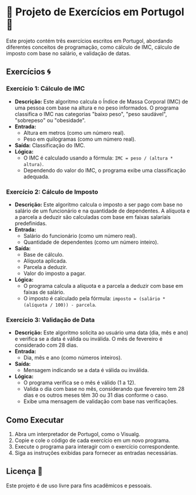 # 🌟 Projeto de Exercícios em Portugol 🌟

Este projeto contém três exercícios escritos em Portugol, abordando diferentes conceitos de programação, como cálculo de IMC, cálculo de imposto com base no salário, e validação de datas.

## Exercícios 🌀

### Exercício 1: Cálculo de IMC

- **Descrição:** Este algoritmo calcula o Índice de Massa Corporal (IMC) de uma pessoa com base na altura e no peso informados. O programa classifica o IMC nas categorias "baixo peso", "peso saudável", "sobrepeso" ou "obesidade".
- **Entrada:** 
  - Altura em metros (como um número real).
  - Peso em quilogramas (como um número real).
- **Saída:** Classificação do IMC.
- **Lógica:** 
  - O IMC é calculado usando a fórmula: `IMC = peso / (altura * altura)`.
  - Dependendo do valor do IMC, o programa exibe uma classificação adequada.

### Exercício 2: Cálculo de Imposto

- **Descrição:** Este algoritmo calcula o imposto a ser pago com base no salário de um funcionário e na quantidade de dependentes. A alíquota e a parcela a deduzir são calculadas com base em faixas salariais predefinidas.
- **Entrada:** 
  - Salário do funcionário (como um número real).
  - Quantidade de dependentes (como um número inteiro).
- **Saída:** 
  - Base de cálculo.
  - Alíquota aplicada.
  - Parcela a deduzir.
  - Valor do imposto a pagar.
- **Lógica:** 
  - O programa calcula a alíquota e a parcela a deduzir com base em faixas de salário.
  - O imposto é calculado pela fórmula: `imposto = (salário * (alíquota / 100)) - parcela`.

### Exercício 3: Validação de Data

- **Descrição:** Este algoritmo solicita ao usuário uma data (dia, mês e ano) e verifica se a data é válida ou inválida. O mês de fevereiro é considerado com 28 dias.
- **Entrada:** 
  - Dia, mês e ano (como números inteiros).
- **Saída:** 
  - Mensagem indicando se a data é válida ou inválida.
- **Lógica:** 
  - O programa verifica se o mês é válido (1 a 12).
  - Valida o dia com base no mês, considerando que fevereiro tem 28 dias e os outros meses têm 30 ou 31 dias conforme o caso.
  - Exibe uma mensagem de validação com base nas verificações.

## Como Executar

1. Abra um interpretador de Portugol, como o Visualg.
2. Copie e cole o código de cada exercício em um novo programa.
3. Execute o programa para interagir com o exercício correspondente.
4. Siga as instruções exibidas para fornecer as entradas necessárias.

## Licença 💝

Este projeto é de uso livre para fins acadêmicos e pessoais.
